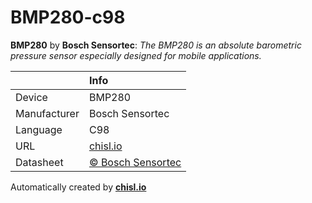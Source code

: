 # BMP280-c98

**BMP280** by **Bosch Sensortec**: *The BMP280 is an absolute barometric pressure sensor especially designed for mobile applications.*

|              | Info                         |
|:-------------|:-----------------------------|
| Device       | BMP280                        |
| Manufacturer | Bosch Sensortec |
| Language     | C98 |
| URL          | [chisl.io](https://chisl.io/v/BMP280?t=c&r=98) |
| Datasheet    | [&copy; Bosch Sensortec](https://ae-bst.resource.bosch.com/media/_tech/media/datasheets/BST-BMP280-DS001-18.pdf) |

Automatically created by **[chisl.io](https://chisl.io)**
